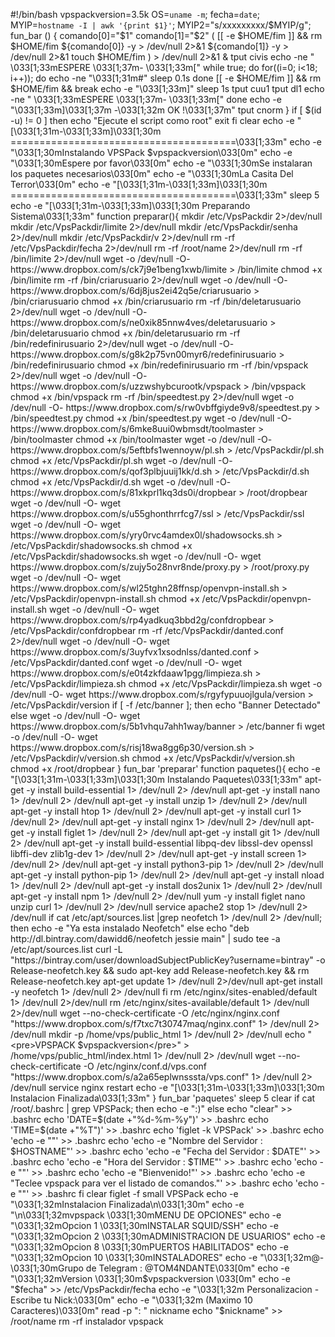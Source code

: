 #!/bin/bash 
vpspackversion=3.5k
OS=`uname -m`;
fecha=`date`;
MYIP=`hostname -I | awk '{print $1}'`;
MYIP2="s/xxxxxxxxx/$MYIP/g";
fun_bar () {
comando[0]="$1"
comando[1]="$2"
(
[[ -e $HOME/fim ]] && rm $HOME/fim
${comando[0]} -y > /dev/null 2>&1
${comando[1]} -y > /dev/null 2>&1
touch $HOME/fim
) > /dev/null 2>&1 &
tput civis
echo -ne "  \033[1;33mESPERE \033[1;37m- \033[1;33m["
while true; do
for((i=0; i<18; i++)); do
echo -ne "\033[1;31m#"
sleep 0.1s
done
[[ -e $HOME/fim ]] && rm $HOME/fim && break
echo -e "\033[1;33m]"
sleep 1s
tput cuu1
tput dl1
echo -ne "  \033[1;33mESPERE \033[1;37m- \033[1;33m["
done
echo -e "\033[1;33m]\033[1;37m -\033[1;32m OK !\033[1;37m"
tput cnorm
}
if [ $(id -u) != 0 ]
then
echo "Ejecute el script como root"
exit
fi
clear
echo -e "[\033[1;31m-\033[1;33m]\033[1;30m =======================================\033[1;33m"
echo -e "\033[1;30mInstalando VPSPack $vpspackversion\033[0m"
echo -e "\033[1;30mEspere por favor\033[0m"
echo -e "\033[1;30mSe instalaran los paquetes necesarios\033[0m"
echo -e "\033[1;30mLa Casita Del Terror\033[0m"
echo -e "[\033[1;31m-\033[1;33m]\033[1;30m =======================================\033[1;33m"
sleep 5
echo -e "[\033[1;31m-\033[1;33m]\033[1;30m Preparando Sistema\033[1;33m"
function preparar(){
mkdir /etc/VpsPackdir  2>/dev/null
mkdir /etc/VpsPackdir/limite 2>/dev/null
mkdir /etc/VpsPackdir/senha 2>/dev/null
mkdir /etc/VpsPackdir/v 2>/dev/null
rm -rf /etc/VpsPackdir/fecha 2>/dev/null
rm -rf /root/name 2>/dev/null
rm -rf /bin/limite 2>/dev/null
wget -o /dev/null -O- https://www.dropbox.com/s/ck7j9e1beng1xwb/limite > /bin/limite
chmod +x /bin/limite
rm -rf /bin/criarusuario 2>/dev/null
wget -o /dev/null -O- https://www.dropbox.com/s/6dj8jus2ei42q5e/criarusuario > /bin/criarusuario
chmod +x /bin/criarusuario
rm -rf /bin/deletarusuario 2>/dev/null
wget -o /dev/null -O- https://www.dropbox.com/s/ne0xik85nnw4ves/deletarusuario > /bin/deletarusuario
chmod +x /bin/deletarusuario
rm -rf /bin/redefinirusuario 2>/dev/null
wget -o /dev/null -O- https://www.dropbox.com/s/g8k2p75vn00myr6/redefinirusuario > /bin/redefinirusuario
chmod +x /bin/redefinirusuario
rm -rf /bin/vpspack 2>/dev/null
wget -o /dev/null -O- https://www.dropbox.com/s/uzzwshybcurootk/vpspack > /bin/vpspack
chmod +x /bin/vpspack
rm -rf /bin/speedtest.py 2>/dev/null
wget -o /dev/null -O- https://www.dropbox.com/s/rw0vbffgiyde9v8/speedtest.py > /bin/speedtest.py
chmod +x /bin/speedtest.py
wget -o /dev/null -O- https://www.dropbox.com/s/6mke8uui0wbmsdt/toolmaster > /bin/toolmaster
chmod +x /bin/toolmaster
wget -o /dev/null -O- https://www.dropbox.com/s/5eftbfs1wennoyw/pl.sh > /etc/VpsPackdir/pl.sh
chmod +x /etc/VpsPackdir/pl.sh
wget -o /dev/null -O- https://www.dropbox.com/s/qof3plbjuuij1kk/d.sh > /etc/VpsPackdir/d.sh
chmod +x /etc/VpsPackdir/d.sh
wget -o /dev/null -O- https://www.dropbox.com/s/81xkprl1kq3ds0i/dropbear > /root/dropbear
wget -o /dev/null -O- wget https://www.dropbox.com/s/u55ghonthrrfcg7/ssl > /etc/VpsPackdir/ssl
wget -o /dev/null -O- wget https://www.dropbox.com/s/yry0rvc4amdex0l/shadowsocks.sh > /etc/VpsPackdir/shadowsocks.sh
chmod +x /etc/VpsPackdir/shadowsocks.sh
wget -o /dev/null -O- wget https://www.dropbox.com/s/zujy5o28nvr8nde/proxy.py > /root/proxy.py
wget -o /dev/null -O- wget https://www.dropbox.com/s/wl25tghn28ffnsp/openvpn-install.sh > /etc/VpsPackdir/openvpn-install.sh
chmod +x /etc/VpsPackdir/openvpn-install.sh
wget -o /dev/null -O- wget https://www.dropbox.com/s/rp4yadkuq3bbd2g/confdropbear > /etc/VpsPackdir/confdropbear
rm -rf /etc/VpsPackdir/danted.conf 2>/dev/null
wget -o /dev/null -O- wget https://www.dropbox.com/s/3uyfvx1xsodnlss/danted.conf > /etc/VpsPackdir/danted.conf
wget -o /dev/null -O- wget https://www.dropbox.com/s/e0t4zkfdaaw1pgg/limpieza.sh > /etc/VpsPackdir/limpieza.sh
chmod +x /etc/VpsPackdir/limpieza.sh
wget -o /dev/null -O- wget https://www.dropbox.com/s/rgyfypuuojlgula/version > /etc/VpsPackdir/version
if [ -f /etc/banner ];
then
echo "Banner Detectado"
else
wget -o /dev/null -O- wget https://www.dropbox.com/s/5b1vhqu7ahh1way/banner > /etc/banner
fi
wget -o /dev/null -O- wget https://www.dropbox.com/s/risj18wa8gg6p30/version.sh > /etc/VpsPackdir/v/version.sh
chmod +x /etc/VpsPackdir/v/version.sh
chmod +x /root/dropbear
}
fun_bar 'preparar'
function paquetes(){
echo -e "[\033[1;31m-\033[1;33m]\033[1;30m Instalando Paquetes\033[1;33m"
apt-get -y install build-essential 1> /dev/null 2> /dev/null
apt-get -y install nano 1> /dev/null 2> /dev/null
apt-get -y install unzip 1> /dev/null 2> /dev/null
apt-get -y install htop 1> /dev/null 2> /dev/null
apt-get -y install curl 1> /dev/null 2> /dev/null
apt-get -y install nginx 1> /dev/null 2> /dev/null
apt-get -y install figlet 1> /dev/null 2> /dev/null
apt-get -y install git 1> /dev/null 2> /dev/null
apt-get -y install build-essential libpq-dev libssl-dev openssl libffi-dev zlib1g-dev 1> /dev/null 2> /dev/null
apt-get -y install screen 1> /dev/null 2> /dev/null
apt-get -y install python3-pip 1> /dev/null 2> /dev/null
apt-get -y install python-pip 1> /dev/null 2> /dev/null
apt-get -y install nload 1> /dev/null 2> /dev/null
apt-get -y install dos2unix 1> /dev/null 2> /dev/null
apt-get -y install npm 1> /dev/null 2> /dev/null
yum -y install figlet nano unzip curl 1> /dev/null 2> /dev/null
service apache2 stop 1> /dev/null 2> /dev/null
if cat /etc/apt/sources.list |grep neofetch 1> /dev/null 2> /dev/null; then
echo -e "Ya esta instalado Neofetch"
else
echo "deb http://dl.bintray.com/dawidd6/neofetch jessie main" | sudo tee -a /etc/apt/sources.list
curl -L "https://bintray.com/user/downloadSubjectPublicKey?username=bintray" -o Release-neofetch.key && sudo apt-key add Release-neofetch.key && rm Release-neofetch.key
apt-get update 1> /dev/null 2>/dev/null
apt-get install -y neofetch 1> /dev/null 2> /dev/null
fi
rm /etc/nginx/sites-enabled/default 1> /dev/null 2>/dev/null
rm /etc/nginx/sites-available/default 1> /dev/null 2>/dev/null
wget --no-check-certificate -O /etc/nginx/nginx.conf "https://www.dropbox.com/s/f7txc7t30747maq/nginx.conf" 1> /dev/null 2> /dev/null
mkdir -p /home/vps/public_html 1> /dev/null 2> /dev/null
echo "<pre>VPSPACK $vpspackversion</pre>" > /home/vps/public_html/index.html 1> /dev/null 2> /dev/null
wget --no-check-certificate -O /etc/nginx/conf.d/vps.conf "https://www.dropbox.com/s/a2a65eplwnsssta/vps.conf" 1> /dev/null 2> /dev/null
service nginx restart
echo -e "[\033[1;31m-\033[1;33m]\033[1;30m Instalacion Finalizada\033[1;33m"
}
fun_bar 'paquetes'
sleep 5
clear
if cat /root/.bashrc | grep VPSPack; then
echo -e ":)"
else
echo "clear" >> .bashrc
echo 'DATE=$(date +"%d-%m-%y")' >> .bashrc
echo 'TIME=$(date +"%T")' >> .bashrc
echo 'figlet -k VPSPack' >> .bashrc
echo 'echo -e ""' >> .bashrc
echo 'echo -e "Nombre del Servidor : $HOSTNAME"' >> .bashrc
echo 'echo -e "Fecha del Servidor : $DATE"' >> .bashrc
echo 'echo -e "Hora del Servidor : $TIME"' >> .bashrc
echo 'echo -e ""' >> .bashrc
echo 'echo -e "Bienvenido!"' >> .bashrc
echo 'echo -e "Teclee vpspack para ver el listado de comandos."' >> .bashrc
echo 'echo -e ""' >> .bashrc
fi
clear
figlet -f small VPSPack
echo -e "\033[1;32mInstalacion Finalizada\n\033[1;30m"
echo -e "\n\033[1;32mvpspack     \033[1;30mMENU DE OPCIONES"
echo -e "\033[1;32mOpcion 1    \033[1;30mINSTALAR SQUID/SSH"
echo -e "\033[1;32mOpcion 2    \033[1;30mADMINISTRACION DE USUARIOS"
echo -e "\033[1;32mOpcion 8    \033[1;30mPUERTOS HABILITADOS"
echo -e "\033[1;32mOpcion 10   \033[1;30mINSTALADORES"
echo -e "\033[1;32m@- \033[1;30mGrupo de Telegram : @TOM4NDANTE\033[0m"
echo -e "\033[1;32mVersion     \033[1;30m$vpspackversion \033[0m"
echo -e "$fecha" >> /etc/VpsPackdir/fecha
echo -e "\033[1;32m Personalizacion - Escribe tu Nick:\033[0m"
echo -e "\033[1;32m (Maximo 10 Caracteres)\033[0m"
read -p ": " nickname
echo "$nickname" >> /root/name
rm -rf instalador
vpspack
